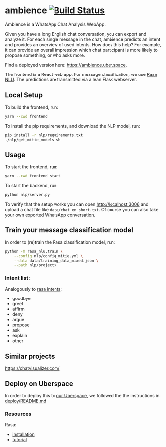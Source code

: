 # ambience [![Build Status](https://travis-ci.org/markus-hinsche/ambience.svg?branch=master)](https://travis-ci.org/markus-hinsche/ambience)

Ambience is a WhatsApp Chat Analysis WebApp. 

Given you have a long English chat conversation, you can export and analyze it. 
For each single message in the chat, ambience predicts an intent and provides an overview of used intents. 
How does this help? For example, it can provide an overall impression 
which chat participant is more likely to propose something, or who asks more. 

Find a deployed version here: https://ambience.uber.space. 

The frontend is a React web app. 
For message classification, we use [Rasa NLU](https://github.com/RasaHQ/rasa_nlu).
The predictions are transmitted via a lean Flask webserver.  

## Local Setup

To build the frontend, run:

```bash
yarn --cwd frontend
```

To install the pip requirements, and download the NLP model, run:

```bash
pip install -r nlp/requirements.txt
./nlp/get_mitie_models.sh
```

## Usage

To start the frontend, run: 

```bash
yarn --cwd frontend start
```

To start the backend, run:

```bash
python nlp/server.py
```

To verify that the setup works you can open [http://localhost:3006](http://localhost:3006) 
and upload a chat file like `data/chat_en_short.txt`. 
Of course you can also take your own exported WhatsApp conversation.

## Train your message classification model

In order to (re)train the Rasa classification model, run:

```bash
python -m rasa_nlu.train \
    --config nlp/config_mitie.yml \
    --data data/training_data_mixed.json \
    --path nlp/projects
```

### Intent list:

Analogously to [rasa intents](https://github.com/RasaHQ/rasa_nlu/blob/master/data/examples/rasa/demo-rasa.md):

* goodbye
* greet
* affirm
* deny
* argue
* propose
* ask
* explain
* other

## Similar projects

https://chatvisualizer.com/

## Deploy on Uberspace

In order to deploy this to [our Uberspace](https://ambience.uber.space), 
we followed the the instructions in [deploy/README.md](deploy/README.md)

### Resources

Rasa:
- [installation](https://nlu.rasa.com/installation.html)
- [tutorial](https://nlu.rasa.com/tutorial.html)

